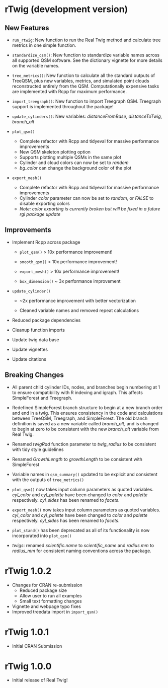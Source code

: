 # rTwig (development version)

## New Features

-   `run_rtwig`: New function to run the Real Twig method and calculate tree metrics in one simple function.

-   `standardize_qsm()`: New function to standardize variable names across all supported QSM software. See the dictionary vignette for more details on the variable names.

-   `tree_metrics()`: New function to calculate all the standard outputs of TreeQSM, plus new variables, metrics, and simulated point clouds reconstructed entirely from the QSM. Computationally expensive tasks are implemented with Rcpp for maximum performance.

-   `import_treegraph()`: New function to import Treegraph QSM. Treegraph support is implemented throughout the package!

-   `update_cylinders()`: New variables: *distanceFromBase*, *distanceToTwig*, *branch_alt*

-   `plot_qsm()`

    -   Complete refactor with Rcpp and tidyeval for massive performance improvements
    -   New QSM skeleton plotting option
    -   Supports plotting multiple QSMs in the same plot
    -   Cylinder and cloud colors can now be set to *random*
    -   *bg_color* can change the background color of the plot

-   `export_mesh()`

    -   Complete refactor with Rcpp and tidyeval for massive performance improvements
    -   Cylinder *color* parameter can now be set to *random*, or *FALSE* to disable exporting colors
    -   *Note: color exporting is currently broken but will be fixed in a future rgl package update*

## Improvements

-   Implement Rcpp across package

    -   `plot_qsm()` \> 10x performance improvement!

    -   `smooth_qsm()` \> 10x performance improvement!

    -   `export_mesh()` \> 10x performance improvement!

    -   `box_dimension()` \~ 3x performance improvement

-   `update_cylinder()`

    -   \~2x performance improvement with better vectorization

    -   Cleaned variable names and removed repeat calculations

-   Reduced package dependencies

-   Cleanup function imports

-   Update twig data base

-   Update vignettes

-   Update citations

## Breaking Changes

-   All parent child cylinder IDs, nodes, and branches begin numbering at 1 to ensure compatibility with R indexing and igraph. This affects SimpleForest and Treegraph.

-   Redefined SimpleForest branch structure to begin at a new branch order and end in a twig. This ensures consistency in the code and calculations between TreeQSM, Treegraph, and SimpleForest. The old branch definition is saved as a new variable called *branch_alt*, and is changed to begin at zero to be consistent with the new *branch_alt* variable from Real Twig.

-   Renamed *twigRad* function parameter to *twig_radius* to be consistent with tidy style guidelines

-   Renamed *GrowthLength* to *growthLength* to be consistent with SimpleForest

-   Variable names in `qsm_summary()` updated to be explicit and consistent with the outputs of `tree_metrics()`

-   `plot_qsm()` now takes input column parameters as quoted variables. *cyl_color* and *cyl_palette* have been changed to *color* and *palette* respectively. *cyl_sides* has been renamed to *facets*.

-   `export_mesh()` now takes input column parameters as quoted variables. *cyl_color* and *cyl_palette* have been changed to *color* and *palette* respectively. *cyl_sides* has been renamed to *facets*.

-   `plot_stand()` has been deprecated as all of its functionality is now incorporated into `plot_qsm()`

-   *twigs*: renamed *scientific.name* to *scientific_name* and *radius.mm* to *radius_mm* for consistent naming conventions across the package.

# rTwig 1.0.2

-   Changes for CRAN re-submission
    -   Reduced package size
    -   Allow user to run all examples
    -   Small text formatting changes
-   Vignette and webpage typo fixes
-   Improved treedata import in `import_qsm()`

# rTwig 1.0.1

-   Initial CRAN Submission

# rTwig 1.0.0

-   Initial release of Real Twig!
